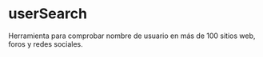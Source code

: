 # userSearch
Herramienta para comprobar nombre de usuario en más de 100 sitios web, foros y redes sociales.
